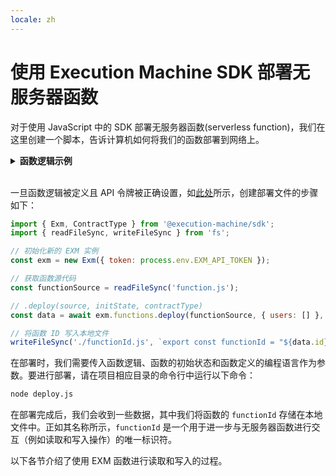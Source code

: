 ```yaml
---
locale: zh
---
```

# 使用 Execution Machine SDK 部署无服务器函数

对于使用 JavaScript 中的 SDK 部署无服务器函数(serverless function)，我们在这里创建一个脚本，告诉计算机如何将我们的函数部署到网络上。

<details>
<summary><strong>函数逻辑示例</strong></summary>

在安装了我们需要的包之后，我们需要一个在项目中定义函数逻辑的文件。

<CodeGroup>
  <CodeGroupItem title="function.js">

```js
export async function handle(state, action) {
    state.counter++;
    return { state };
}
```

  </CodeGroupItem>
</CodeGroup>

定义函数的语法基于 SmartWeave 在 JavaScript 中为智能合约实现的标准。每个函数都有一个 `state`，它是一个 JSON 对象，其中存储了值，并且有 `actions` 用于与这些值进行交互。

上述函数向一个用户数组中添加名称，可以使用以下代码完成：

```js
state.users.push(action.input.name);
```

在部署函数时，我们初始化了一个空数组，命名为 `users`，它在读取和写入调用期间帮助函数来识别此状态变量（函数状态中存储的变量）。在初始化时，`state` 如下所示：

```js
{ users: [] }
```

此外，在向函数写入时，我们使用名为 `name` 的键来帮助函数识别我们正在输入的值。在处理多个值时，这两个定义变得更为重要。
</details>
<br/>

一旦函数逻辑被定义且 API 令牌被正确设置，如[此处](../api.md)所示，创建部署文件的步骤如下：

<CodeGroup>
  <CodeGroupItem title="deploy.js">

```js
import { Exm, ContractType } from '@execution-machine/sdk';
import { readFileSync, writeFileSync } from 'fs';

// 初始化新的 EXM 实例
const exm = new Exm({ token: process.env.EXM_API_TOKEN });

// 获取函数源代码
const functionSource = readFileSync('function.js');

// .deploy(source, initState, contractType)
const data = await exm.functions.deploy(functionSource, { users: [] }, ContractType.JS);

// 将函数 ID 写入本地文件
writeFileSync('./functionId.js', `export const functionId = "${data.id}"`)
```

  </CodeGroupItem>
</CodeGroup>

在部署时，我们需要传入函数逻辑、函数的初始状态和函数定义的编程语言作为参数。要进行部署，请在项目相应目录的命令行中运行以下命令：

```bash
node deploy.js
```

在部署完成后，我们会收到一些数据，其中我们将函数的 `functionId` 存储在本地文件中。正如其名称所示，`functionId` 是一个用于进一步与无服务器函数进行交互（例如读取和写入操作）的唯一标识符。

以下各节介绍了使用 EXM 函数进行读取和写入的过程。